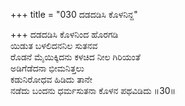 +++
title = "030 ದಡದಡಿಸಿ ಕೊಳನಿನ್ದ"

+++
ದಡದಡಿಸಿ ಕೊಳನಿಂದ ಹೊರಗಡಿ  
ಯಿಡುತ ಬಳಲಿದನನಿಲ ಸುತನವ  
ರೊಡನೆ ಮೈಯಿಕ್ಕಿದನು ಕಳಚಿದ ನೀಲ ಗಿರಿಯಂತೆ   
ಅಡಿಗೆಡೆದನಾ ಭೀಮನಿತ್ತಲು  
ಕಡುನಿರೋಧವ ಹಿಡಿದು ತಾನೇ  
ನಡೆದು ಬಂದನು ಧರ್ಮಸುತನಾ ಕೊಳನ ಪಥವಿಡಿದು      ॥30॥